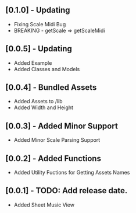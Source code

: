 ## [0.1.0] - Updating

* Fixing Scale Midi Bug
* BREAKING - getScale => getScaleMidi

## [0.0.5] - Updating

* Added Example
* Added Classes and Models

## [0.0.4] - Bundled Assets

* Added Assets to /lib
* Added Width and Height

## [0.0.3] - Added Minor Support

* Added Minor Scale Parsing Support

## [0.0.2] - Added Functions

* Added Utility Fuctions for Getting Assets Names

## [0.0.1] - TODO: Add release date.

* Added Sheet Music View

